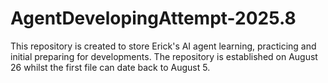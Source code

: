 # AgentDevelopingAttempt-2025.8
This repository is created to store Erick's AI agent learning, practicing and initial preparing for developments. The repository is established on August 26 whilst the first file can date back to August 5.

